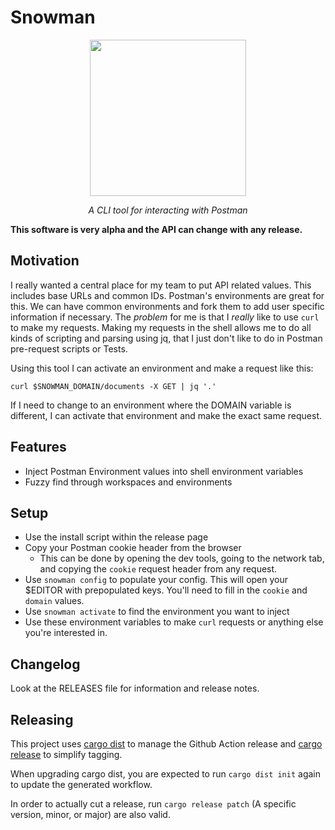# Snowman
<p align="center">
  <img src="https://github.com/PatOConnor43/snowman/assets/6657525/6afba551-934a-45fa-b348-e81e437a8a1d" width="250"/>
</p>
<p align="center">
<em> A CLI tool for interacting with Postman</em>
</p>

**This software is very alpha and the API can change with any release.**

## Motivation
I really wanted a central place for my team to put API related values. This includes base URLs and common IDs. Postman's environments are great for this. We can have common environments and fork them to add user specific information if necessary. The _problem_ for me is that I _really_ like to use `curl` to make my requests. Making my requests in the shell allows me to do all kinds of scripting and parsing using jq, that I just don't like to do in Postman pre-request scripts or Tests. 

Using this tool I can activate an environment and make a request like this:
```
curl $SNOWMAN_DOMAIN/documents -X GET | jq '.'
```
If I need to change to an environment where the DOMAIN variable is different, I can activate that environment and make the exact same request.

## Features
- Inject Postman Environment values into shell environment variables
- Fuzzy find through workspaces and environments

## Setup
- Use the install script within the release page
- Copy your Postman cookie header from the browser
  - This can be done by opening the dev tools, going to the network tab, and copying the `cookie` request header from any request.
- Use `snowman config` to populate your config. This will open your $EDITOR with prepopulated keys. You'll need to fill in the `cookie` and `domain` values.
- Use `snowman activate` to find the environment you want to inject
- Use these environment variables to make `curl` requests or anything else you're interested in.

## Changelog
Look at the RELEASES file for information and release notes.

## Releasing
This project uses [cargo dist](https://github.com/axodotdev/cargo-dist) to manage the Github Action release and [cargo release](https://github.com/crate-ci/cargo-release) to simplify tagging.

When upgrading cargo dist, you are expected to run `cargo dist init` again to update the generated workflow.

In order to actually cut a release, run `cargo release patch` (A specific version, minor, or major) are also valid.
